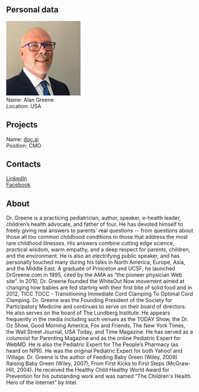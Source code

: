 ## Personal data
![alan greene photo](photo/alan_greene.jpg)  
Name:    Alan Greene  
Location: USA  
## Projects 
Name: [doc.ai](../projects/doc_ai.md)  
Position: CMO   
## Contacts
[LinkedIn](https://www.linkedin.com/in/drgreene/)     
[Facebook](https://www.facebook.com/drgreene)
## About
Dr. Greene is a practicing pediatrician, author, speaker, e-health leader, children’s health advocate, and father of four. He has devoted himself to freely giving real answers to parents' real questions -- from questions about those all too common childhood conditions to those that address the most rare childhood illnesses. His answers combine cutting edge science, practical wisdom, warm empathy, and a deep respect for parents, children, and the environment. He is also an electrifying public speaker, and has personally touched many during his talks in North America, Europe, Asia, and the Middle East. A graduate of Princeton and UCSF, he launched DrGreene.com in 1995, cited by the AMA as “the pioneer physician Web site”. In 2010, Dr. Greene founded the WhiteOut Now movement aimed at changing how babies are fed starting with their first bite of solid food and in 2012, TICC TOCC - Transitioning Immediate Cord Clamping To Optimal Cord Clamping. Dr. Greene was the Founding President of the Society for Participatory Medicine and continues to serve on their board of directors. He also serves on the board of The Lundberg Institute. He appears frequently in the media including such venues as the TODAY Show, the Dr. Oz Show, Good Morning America, Fox and Friends, The New York Times, the Wall Street Journal, USA Today, and Time Magazine. He has served as a columnist for Parenting Magazine and as the online Pediatric Expert for WebMD. He is also the Pediatric Expert for The People’s Pharmacy (as heard on NPR). He was the original Pediatric Expert for both Yahoo! and iVillage. Dr. Greene is the author of Feeding Baby Green (Wiley, 2009) Raising Baby Green (Wiley, 2007), From First Kicks to First Steps (McGraw-Hill, 2004). He received the Healthy Child Healthy World Award for Prevention for his outstanding work and was named “The Children's Health Hero of the Internet” by Intel.
